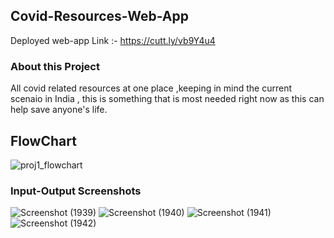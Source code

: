 ## Covid-Resources-Web-App  
Deployed web-app Link :- https://cutt.ly/vb9Y4u4  
  
### About this Project  
All covid related resources at one place ,keeping in mind the current scenaio in India , this is something that is most needed right now as this can help save anyone's life.
  
## FlowChart  

![proj1_flowchart](https://user-images.githubusercontent.com/54064843/133988182-23837ee0-5621-472e-8bd9-a67d4daf2e03.jpg)
  
  
### Input-Output Screenshots 
![Screenshot (1939)](https://user-images.githubusercontent.com/54064843/133983923-290288d3-823d-410b-a471-ac7110ccc118.png)
![Screenshot (1940)](https://user-images.githubusercontent.com/54064843/133983968-f1315c13-c448-41d6-9276-370441a6eefd.png)
![Screenshot (1941)](https://user-images.githubusercontent.com/54064843/133983978-a306491f-9672-4ab0-a9b7-ff10fdba6cab.png)
![Screenshot (1942)](https://user-images.githubusercontent.com/54064843/133983996-57d303aa-ca73-45ae-a6f9-2c8f0ca70413.png)
  
  




